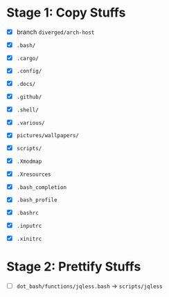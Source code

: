 Stage 1: Copy Stuffs
====================
- [X] branch `diverged/arch-host`
- [X] `.bash/`
- [X] `.cargo/`
- [X] `.config/`
- [X] `.docs/`
- [X] `.github/`
- [X] `.shell/`
- [X] `.various/`
- [X] `pictures/wallpapers/`
- [X] `scripts/`
- [X] `.Xmodmap`
- [X] `.Xresources`
- [X] `.bash_completion`
- [X] `.bash_profile`
- [X] `.bashrc`
- [X] `.inputrc`
- [X] `.xinitrc`


Stage 2: Prettify Stuffs
========================
- [ ] `dot_bash/functions/jqless.bash` -> `scripts/jqless`
